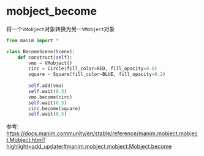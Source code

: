 # mobject_become

将一个`VMobject`对象转换为另一`VMobject`对象



```python
from manim import *

class BecomeScene(Scene):
    def construct(self):
        vmo = VMobject()
        circ = Circle(fill_color=RED, fill_opacity=0.8)
        square = Square(fill_color=BLUE, fill_opacity=0.2)
        
        self.add(vmo)
        self.wait(0.5)
        vmo.become(circ)
        self.wait(0.5)
        circ.become(square)
        self.wait(0.5)
```









参考:
https://docs.manim.community/en/stable/reference/manim.mobject.mobject.Mobject.html?highlight=add_updater#manim.mobject.mobject.Mobject.become